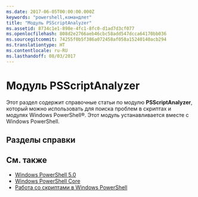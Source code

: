 ```yaml
---
ms.date: 2017-06-05T00:00:00.000Z
keywords: "powershell,командлет"
title: "Модуль PSScriptAnalyzer"
ms.assetid: 8734c1e1-898e-4fc1-8fc0-d1ad7d3cf077
ms.openlocfilehash: 808d2e2766aeb46cbc58add547dcca64170bb036
ms.sourcegitcommit: 74255f0b5f386a072458af058a15240140acb294
ms.translationtype: HT
ms.contentlocale: ru-RU
ms.lasthandoff: 08/03/2017
---
```

# <a name="psscriptanalyzer-module"></a>Модуль PSScriptAnalyzer
Этот раздел содержит справочные статьи по модулю **PSScriptAnalyzer**, который можно использовать для поиска проблем в скриптах и модулях Windows PowerShell®. Этот модуль устанавливается вместе с Windows PowerShell.

## <a name="help-topics"></a>Разделы справки

## <a name="see-also"></a>См. также
- [Windows PowerShell 5.0](Windows-PowerShell-5.0.md)
- [Windows PowerShell Core](https://technet.microsoft.com/en-us/library/4b75f1e4-f327-48f3-92ab-bf5435094d41)
- [Работа со скриптами в Windows PowerShell](../../getting-started/fundamental/Scripting-with-Windows-PowerShell.md)

